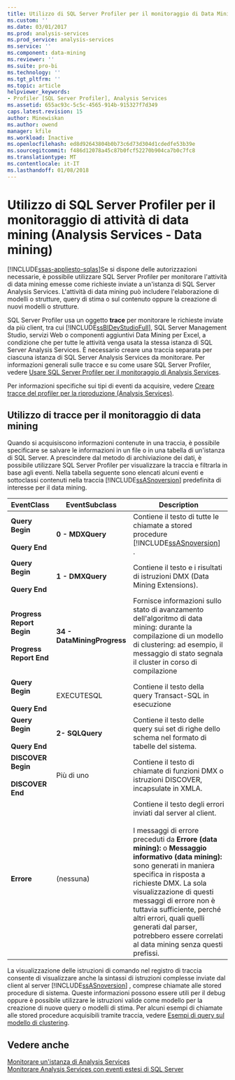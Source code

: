 ```yaml
---
title: Utilizzo di SQL Server Profiler per il monitoraggio di Data Mining | Documenti Microsoft
ms.custom: ''
ms.date: 03/01/2017
ms.prod: analysis-services
ms.prod_service: analysis-services
ms.service: ''
ms.component: data-mining
ms.reviewer: ''
ms.suite: pro-bi
ms.technology: ''
ms.tgt_pltfrm: ''
ms.topic: article
helpviewer_keywords:
- Profiler [SQL Server Profiler], Analysis Services
ms.assetid: 655ac93c-5c5c-4565-914b-915327f7d349
caps.latest.revision: 15
author: Minewiskan
ms.author: owend
manager: kfile
ms.workload: Inactive
ms.openlocfilehash: ed8d92643804b0b73c6d73d304d1cdedfe53b39e
ms.sourcegitcommit: f486d12078a45c87b0fcf52270b904ca7b0c7fc8
ms.translationtype: MT
ms.contentlocale: it-IT
ms.lasthandoff: 01/08/2018
---
```

# <a name="using-sql-server-profiler-to-monitor-data-mining-analysis-services---data-mining"></a>Utilizzo di SQL Server Profiler per il monitoraggio di attività di data mining (Analysis Services - Data mining)
[!INCLUDE[ssas-appliesto-sqlas](../../includes/ssas-appliesto-sqlas.md)]Se si dispone delle autorizzazioni necessarie, è possibile utilizzare SQL Server Profiler per monitorare l'attività di data mining emesse come richieste inviate a un'istanza di SQL Server Analysis Services. L'attività di data mining può includere l'elaborazione di modelli o strutture, query di stima o sul contenuto oppure la creazione di nuovi modelli o strutture.  
  
 SQL Server Profiler usa un oggetto **trace** per monitorare le richieste inviate da più client, tra cui [!INCLUDE[ssBIDevStudioFull](../../includes/ssbidevstudiofull-md.md)], SQL Server Management Studio, servizi Web o componenti aggiuntivi Data Mining per Excel, a condizione che per tutte le attività venga usata la stessa istanza di SQL Server Analysis Services. È necessario creare una traccia separata per ciascuna istanza di SQL Server Analysis Services da monitorare. Per informazioni generali sulle tracce e su come usare SQL Server Profiler, vedere [Usare SQL Server Profiler per il monitoraggio di Analysis Services](../../analysis-services/instances/use-sql-server-profiler-to-monitor-analysis-services.md).  
  
 Per informazioni specifiche sui tipi di eventi da acquisire, vedere [Creare tracce del profiler per la riproduzione &#40;Analysis Services&#41;](../../analysis-services/instances/create-profiler-traces-for-replay-analysis-services.md).  
  
## <a name="using-traces-to-monitor-data-mining"></a>Utilizzo di tracce per il monitoraggio di data mining  
 Quando si acquisiscono informazioni contenute in una traccia, è possibile specificare se salvare le informazioni in un file o in una tabella di un'istanza di SQL Server. A prescindere dal metodo di archiviazione dei dati, è possibile utilizzare SQL Server Profiler per visualizzare la traccia e filtrarla in base agli eventi. Nella tabella seguente sono elencati alcuni eventi e sottoclassi contenuti nella traccia [!INCLUDE[ssASnoversion](../../includes/ssasnoversion-md.md)] predefinita di interesse per il data mining.  
  
|EventClass|EventSubclass|Description|  
|----------------|-------------------|-----------------|  
|**Query Begin**<br /><br /> **Query End**|**0 - MDXQuery**|Contiene il testo di tutte le chiamate a stored procedure [!INCLUDE[ssASnoversion](../../includes/ssasnoversion-md.md)] .|  
|**Query Begin**<br /><br /> **Query End**|**1 - DMXQuery**|Contiene il testo e i risultati di istruzioni DMX (Data Mining Extensions).|  
|**Progress Report Begin**<br /><br /> **Progress Report End**|**34 - DataMiningProgress**|Fornisce informazioni sullo stato di avanzamento dell'algoritmo di data mining: durante la compilazione di un modello di clustering: ad esempio, il messaggio di stato segnala il cluster in corso di compilazione|  
|**Query Begin**<br /><br /> **Query End**|EXECUTESQL|Contiene il testo della query Transact-SQL in esecuzione|  
|**Query Begin**<br /><br /> **Query End**|**2- SQLQuery**|Contiene il testo delle query sui set di righe dello schema nel formato di tabelle del sistema.|  
|**DISCOVER Begin**<br /><br /> **DISCOVER End**|Più di uno|Contiene il testo di chiamate di funzioni DMX o istruzioni DISCOVER, incapsulate in XMLA.|  
|**Errore**|(nessuna)|Contiene il testo degli errori inviati dal server al client.<br /><br /> I messaggi di errore preceduti da **Errore (data mining):** o **Messaggio informativo (data mining):** sono generati in maniera specifica in risposta a richieste DMX. La sola visualizzazione di questi messaggi di errore non è tuttavia sufficiente, perché altri errori, quali quelli generati dal parser, potrebbero essere correlati al data mining senza questi prefissi.|  
  
 La visualizzazione delle istruzioni di comando nel registro di traccia consente di visualizzare anche la sintassi di istruzioni complesse inviate dal client al server [!INCLUDE[ssASnoversion](../../includes/ssasnoversion-md.md)] , comprese chiamate alle stored procedure di sistema. Queste informazioni possono essere utili per il debug oppure è possibile utilizzare le istruzioni valide come modello per la creazione di nuove query o modelli di stima. Per alcuni esempi di chiamate alle stored procedure acquisibili tramite traccia, vedere [Esempi di query sul modello di clustering](../../analysis-services/data-mining/clustering-model-query-examples.md).  
  
## <a name="see-also"></a>Vedere anche  
 [Monitorare un'istanza di Analysis Services](../../analysis-services/instances/monitor-an-analysis-services-instance.md)   
 [Monitorare Analysis Services con eventi estesi di SQL Server](../../analysis-services/instances/monitor-analysis-services-with-sql-server-extended-events.md)  
  
  

